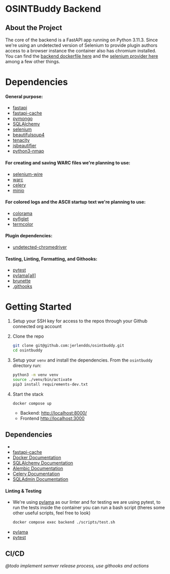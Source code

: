 # OSINTBuddy Backend

<!-- https://nvd.nist.gov/developers/vulnerabilities
https://www.exploit-db.com/google-hacking-database -->

## About the Project
  The core of the backend is a FastAPI app running on Python 3.11.3. Since we're using an undetected version of Selenium to provide plugin authors access to a browser instance the container also has chromium installed. You can find the [backend dockerfile here](backend/backend.Dockerfile) and the [selenium provider here](backend/app/app/api/deps.py) among a few other things.

# Dependencies
#### **General purpose:**
- [fastapi](https://pypi.org/project/fastapi/0.97.0/)
- [fastapi-cache](https://pypi.org/project/fastapi-cache/0.1.0/)
- [pymongo](https://pypi.org/project/pymongo/4.3.3/)
- [SQLAlchemy](https://pypi.org/project/SQLAlchemy/2.0.16/)
- [selenium](https://pypi.org/project/selenium/4.10.0/)
- [beautifulsoup4](https://pypi.org/project/beautifulsoup4/4.12.2/)
- [tenacity](https://pypi.org/project/tenacity/)
- [jsbeautifier](https://pypi.org/project/jsbeautifier/1.14.8/)
- [python3-nmap](https://pypi.org/project/python3-nmap/1.6.0/)

#### **For creating and saving WARC files we're planning to use:**
- [selenium-wire](https://pypi.org/project/selenium-wire/5.1.0/)
- [warc](https://pypi.org/project/warc/0.2.1/)
- [celery](https://pypi.org/project/celery/5.3.0/)
- [minio](https://pypi.org/project/minio/7.1.15/)

#### **For colored logs and the ASCII startup text we're planning to use:**
- [colorama](https://pypi.org/project/colorama/)
- [pyfiglet](https://pypi.org/project/pyfiglet/0.8.post1/)
- [termcolor](https://pypi.org/project/termcolor/2.3.0/)

#### **Plugin dependencies:**
- [undetected-chromedriver](https://pypi.org/project/undetected-chromedriver/)

#### **Testing, Linting, Formatting, and Githooks:**
- [pytest](https://pypi.org/project/pytest/7.3.2/)
- [pylama[all]](https://pypi.org/project/pylama/8.4.1/)
- [brunette](https://pypi.org/project/brunette/0.2.8/)
- [.githooks](https://github.com/rycus86/githooks)


# Getting Started
  1. Setup your SSH key for access to the repos through your Github connected org account 

  2. Clone the repo
      ```bash
      git clone git@github.com:jerlendds/osintbuddy.git
      cd osintbuddy
      ```

  3. Setup your `venv` and install the dependencies. From the `osintbuddy` directory run:
      ```bash
      python3 -m venv venv
      source ./venv/bin/activate
      pip3 install requirements-dev.txt
      ```

  4. Start the stack
      ```bash
      docker compose up
      ```
      - Backend: [http://localhost:8000/](http://localhost:8000/)
      - Frontend [http://localhost:3000](http://localhost:3000)


## Dependencies
  - 
  - [fastapi-cache](https://github.com/comeuplater/fastapi_cache)
  - [Docker Documentation](https://docs.docker.com/)
  - [SQLAlchemy Documentation](https://docs.sqlalchemy.org/en/14/)
  - [Alembic Documentation](https://alembic.sqlalchemy.org/en/latest/)
  - [Celery Documentation](https://docs.celeryq.dev/en/stable/)
  - [SQLAdmin Documentation](https://aminalaee.dev/sqladmin/)


#### Linting & Testing
  - We're using [pylama](https://github.com/klen/pylama) as our linter and  for testing
    we are using pytest, to run the tests inside the container you can run a bash script 
      (theres some other useful scripts, feel free to look)
      ```bash
      docker compose exec backend ./scripts/test.sh
       ```
  - [pylama](https://klen.github.io/pylama/)
  - [pytest](https://docs.pytest.org/en/7.1.x/contents.html)


## CI/CD
*@todo implement semver release process, use githooks and actions*
